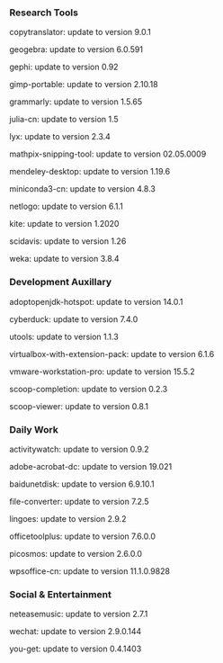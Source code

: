 ### Research Tools

copytranslator: update to version 9.0.1

geogebra: update to version 6.0.591

gephi: update to version 0.92

gimp-portable: update to version 2.10.18

grammarly: update to version 1.5.65

julia-cn: update to version 1.5

lyx: update to version 2.3.4

mathpix-snipping-tool: update to version 02.05.0009

mendeley-desktop: update to version 1.19.6

miniconda3-cn: update to version 4.8.3

netlogo: update to version 6.1.1

kite: update to version 1.2020

scidavis: update to version 1.26

weka: update to version 3.8.4

### Development Auxillary

adoptopenjdk-hotspot: update to version 14.0.1

cyberduck: update to version 7.4.0

utools: update to version 1.1.3

virtualbox-with-extension-pack: update to version 6.1.6

vmware-workstation-pro: update to version 15.5.2

scoop-completion: update to version 0.2.3

scoop-viewer: update to version 0.8.1

### Daily Work

activitywatch: update to version 0.9.2

adobe-acrobat-dc: update to version 19.021

baidunetdisk: update to version 6.9.10.1

file-converter: update to version 7.2.5

lingoes: update to version 2.9.2

officetoolplus: update to version 7.6.0.0

picosmos: update to version 2.6.0.0

wpsoffice-cn: update to version 11.1.0.9828

### Social & Entertainment

neteasemusic: update to version 2.7.1

wechat: update to version 2.9.0.144

you-get: update to version 0.4.1403
